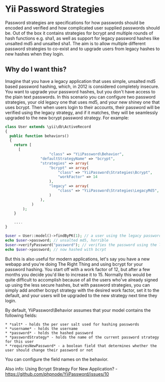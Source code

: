 # Yii Password Strategies

Password strategies are specifications for how passwords should be encoded and verified
and how complicated user supplied passwords should be. Out of the box it contains strategies
for bcrypt and multiple rounds of hash functions e.g. sha1, as well as support for legacy password
hashes like unsalted md5 and unsalted sha1. The aim is to allow multiple different password strategies to co-exist
and to upgrade users from legacy hashes to new hashes when they login.

## Why do I want this?

Imagine that you have a legacy application that uses simple, unsalted md5 based password
hashing, which, in 2012 is considered completely insecure. You want to upgrade your password
hashes, but you don't have access to the plain text passwords. In this scenario you can
configure two password strategies, your old legacy one that uses md5, and your new shiney one
that uses bcrypt. Then when users login to their accounts, their password will be verified using
the legacy strategy, and if it matches, they will be seamlessly upgraded to the new bcrypt password
strategy. For example:

```php
class User extends \yii\db\ActiveRecord
{
  public function behaviors()
  {
    return [
      [
					"class" => "YiiPassword\Behavior",
				"defaultStrategyName" => "bcrypt",
				"strategies" => array(
					"bcrypt" => array(
						"class" => "YiiPassword\Strategies\Bcrypt",
						"workFactor" => 14
					),
					"legacy" => array(
						"class" => "YiiPassword\Strategies\LegacyMd5",
					)
				),
			)
		);
	}

	....
}

$user = User::model()->findByPK(1); // a user using the legacy password strategy
echo $user->password; // unsalted md5, horrible
$user->verifyPassword("password"); // verifies the password using the legacy strategy, and rehashes based on bcrypt strategy
echo $user->password; // now hashed with bcrpt
```

But this is also useful for modern applications, let's say you have a new webapp and you're doing The Right Thing
and using bcrypt for your password hashing. You start off with a work factor of 12, but after a few months you decide
you'd like to increase it to 15. Normally this would be quite difficult to accomplish because of all the users who've already
signed up using the less secure hashes, but with password strategies, you can simply add another bcrpyt strategy with the
desired work factor, set it to the default, and your users will be upgraded to the new strategy next time they login.

By default, YiiPassword\Behavior assumes that your model contains the following fields:

	* *salt* - holds the per user salt used for hashing passwords
	* *username* - holds the username
	* *password* - holds the hashed password
	* *passwordStrategy* - holds the name of the current password strategy for this user
	* *requiresNewPassword* - a boolean field that determines whether the user should change their password or not


You can configure the field names on the behavior.

Also info: Using Bcrypt Strategy For New Application? - https://github.com/phpnode/YiiPassword/issues/10
